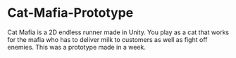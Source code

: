 # Cat-Mafia-Prototype

Cat Mafia is a 2D endless runner made in Unity. You play as a cat that works for the mafia who has to deliver milk to customers as well as fight off enemies. This was a prototype made in a week.
